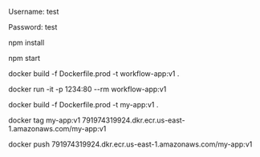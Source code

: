 Username: test

Password: test

npm install

npm start

docker build -f Dockerfile.prod -t workflow-app:v1 .

docker run -it -p 1234:80 --rm workflow-app:v1

docker build -f Dockerfile.prod -t my-app:v1 .

docker tag my-app:v1 791974319924.dkr.ecr.us-east-1.amazonaws.com/my-app:v1

docker push 791974319924.dkr.ecr.us-east-1.amazonaws.com/my-app:v1
